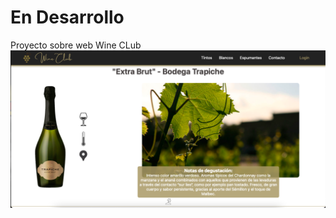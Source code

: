 # En Desarrollo

Proyecto sobre web Wine CLub
![imgReadme](Dj_Proyecto_Grupo_6/static/img/imgReadme.png)
